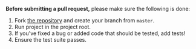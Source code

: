 **Before submitting a pull request,** please make sure the following is done:

1. Fork [the repository](mpgp/WebSocketBrowserClient) and create your branch from `master`.
2. Run project in the project root.
3. If you've fixed a bug or added code that should be tested, add tests!
4. Ensure the test suite passes.

